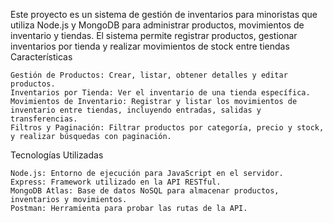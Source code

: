 Este proyecto es un sistema de gestión de inventarios para minoristas que utiliza Node.js y MongoDB para administrar productos, movimientos de inventario y tiendas. El sistema permite registrar productos, gestionar inventarios por tienda y realizar movimientos de stock entre tiendas
Características

    Gestión de Productos: Crear, listar, obtener detalles y editar productos.
    Inventarios por Tienda: Ver el inventario de una tienda específica.
    Movimientos de Inventario: Registrar y listar los movimientos de inventario entre tiendas, incluyendo entradas, salidas y transferencias.
    Filtros y Paginación: Filtrar productos por categoría, precio y stock, y realizar búsquedas con paginación.

Tecnologías Utilizadas

    Node.js: Entorno de ejecución para JavaScript en el servidor.
    Express: Framework utilizado en la API RESTful.
    MongoDB Atlas: Base de datos NoSQL para almacenar productos, inventarios y movimientos.
    Postman: Herramienta para probar las rutas de la API.
